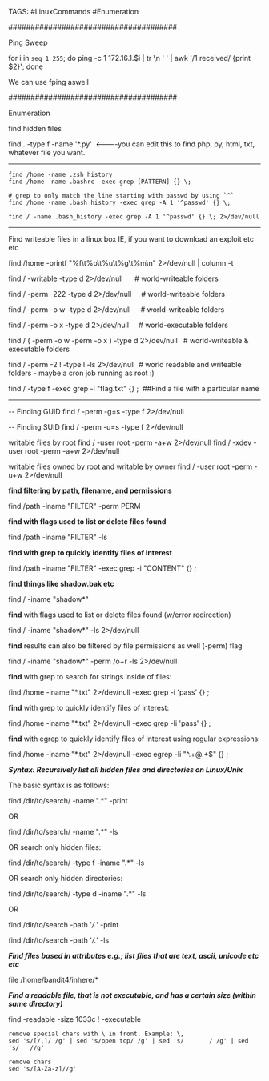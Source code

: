 TAGS: #LinuxCommands #Enumeration 

######################################

Ping Sweep

for i in `seq 1 255`; do ping -c 1 172.16.1.$i | tr \\n ' ' | awk '/1 received/ {print $2}'; done

We can use fping aswell


######################################

Enumeration

find hidden files

find . -type f -name '*.py'  <----you can edit this to find php, py, html, txt, whatever file you want.

-------------------------------------------------------------------------------------

```
find /home -name .zsh_history
find /home -name .bashrc -exec grep [PATTERN] {} \;

# grep to only match the line starting with passwd by using `^`
find /home -name .bash_history -exec grep -A 1 '^passwd' {} \;

find / -name .bash_history -exec grep -A 1 '^passwd' {} \; 2>/dev/null

```

---------------------------

Find writeable files in a linux box IE, if you want to download an exploit etc etc

find /home -printf "%f\t%p\t%u\t%g\t%m\n" 2>/dev/null | column -t

find / -writable -type d 2>/dev/null      # world-writeable folders

find / -perm -222 -type d 2>/dev/null     # world-writeable folders

find / -perm -o w -type d 2>/dev/null     # world-writeable folders

find / -perm -o x -type d 2>/dev/null     # world-executable folders

find / \( -perm -o w -perm -o x \) -type d 2>/dev/null   # world-writeable & executable folders

find / -perm -2 ! -type l -ls 2>/dev/null  # world readable and writeable folders - maybe a cron job running as root :)

find / -type f -exec grep -l "flag.txt" {} \;  ##Find a file with a particular name

---------------------------
-- Finding GUID
find / -perm -g=s -type f 2>/dev/null

-- Finding SUID
find / -perm -u=s -type f 2>/dev/null

writable files by root
find / -user root -perm -a+w 2>/dev/null
find / -xdev -user root -perm -a+w 2>/dev/null

writable files owned by root and writable by owner
find / -user root -perm -u+w 2>/dev/null

**find filtering by path, filename, and permissions**

find /path -iname "FILTER" -perm PERM

**find with flags used to list or delete files found**

find /path -iname "FILTER" -ls

**find with grep to quickly identify files of interest**

find /path -iname "FILTER" -exec grep -i "CONTENT" {} \;

**find things like shadow.bak etc**

find / -iname "shadow*"

**find** with flags used to list or delete files found (w/error redirection)

find / -iname "shadow*" -ls 2>/dev/null  

**find** results can also be filtered by file permissions as well (-perm) flag

find / -iname "shadow*" -perm /o+r -ls 2>/dev/null  

**find** with grep to search for strings inside of files:

find /home -iname "*.txt" 2>/dev/null -exec grep -i 'pass' {} \;  

**find** with grep to quickly identify files of interest:

find /home -iname "*.txt" 2>/dev/null -exec grep -li 'pass' {} \;  

**find** with egrep to quickly identify files of interest using regular expressions:

find /home -iname "*.txt" 2>/dev/null -exec egrep -li "^.+@.+$" {} \;  

_**Syntax: Recursively list all hidden files and directories on Linux/Unix**_

The basic syntax is as follows:

find /dir/to/search/ -name ".*" -print

OR

find /dir/to/search/ -name ".*" -ls

OR search only hidden files:

find /dir/to/search/ -type f -iname ".*" -ls

OR search only hidden directories:

find /dir/to/search/ -type d -iname ".*" -ls

OR

find /dir/to/search -path '*/.*' -print

find /dir/to/search -path '*/.*' -ls

_**Find files based in attributes e.g.; list files that are text, ascii, unicode etc etc**_

file /home/bandit4/inhere/*

_**Find a readable file, that is not executable, and has a certain size (within same directory)**_

find -readable -size 1033c ! -executable

```
remove special chars with \ in front. Example: \,
sed 's/[/,]/ /g' | sed 's/open tcp/ /g' | sed 's/       / /g' | sed 's/   //g'

remove chars
sed 's/[A-Za-z]//g'
```
